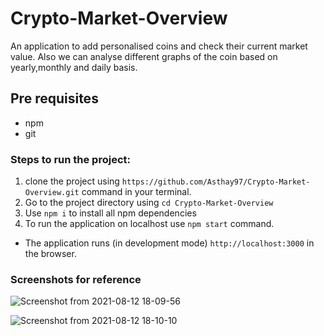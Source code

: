 # Crypto-Market-Overview

An application to add personalised coins and check their current market value. Also we can analyse different graphs of the coin based on yearly,monthly and daily basis.

## Pre requisites
- npm 
- git

### Steps to run the project: 

1. clone the project using `https://github.com/Asthay97/Crypto-Market-Overview.git` command in your terminal.
2. Go to the project directory using `cd Crypto-Market-Overview`
3. Use `npm i` to install all npm dependencies
3. To run the application on localhost use `npm start` command.

- The application runs (in development mode) `http://localhost:3000` in the browser.

### Screenshots for reference  
 ![Screenshot from 2021-08-12 18-09-56](https://user-images.githubusercontent.com/75947851/129198321-e3f0bb4f-54eb-4d14-a870-bad03cf28c7c.png)
 
![Screenshot from 2021-08-12 18-10-10](https://user-images.githubusercontent.com/75947851/129198416-e563fcb0-5e23-4d3e-ae13-af02cfefd542.png)

